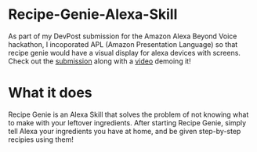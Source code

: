 # Recipe-Genie-Alexa-Skill
As part of my DevPost submission for the Amazon Alexa Beyond Voice hackathon, I incoporated APL (Amazon Presentation Language) so that recipe genie would have a visual display for alexa devices with screens. Check out the [submission](https://devpost.com/software/recipe-genie) along with a [video](https://www.youtube.com/watch?v=NRfQhhLTsBw) demoing it! 

# What it does
Recipe Genie is an Alexa Skill that solves the problem of not knowing what to make with your leftover ingredients. 
After starting Recipe Genie, simply tell Alexa your ingredients you have at home, and be given step-by-step recipies using them!


